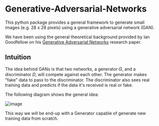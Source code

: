 # Generative-Adversarial-Networks

This python package provides a general framework to generate small images (e.g. 28 x 28 pixels) using a generative adversarial network (GAN).

We have been using the general theoretical background provided by Ian Goodfellow on his [Generative Adversarial Networks](https://arxiv.org/abs/1406.2661) research paper.

## Intuition

The idea behind GANs is that two networks, a generator  𝐺, and a discriminator  𝐷, will compete against each other. The generator makes "fake" data to pass to the discriminator. The discriminator also sees real training data and predicts if the data it's received is real or fake.

The following diagram shows the general idea:

![image](https://user-images.githubusercontent.com/28582065/90556171-bbc8d080-e198-11ea-88ba-9beb3ef8cef6.png)

This way we will be end-up with a Generator capable of generate new training data from scratch.

